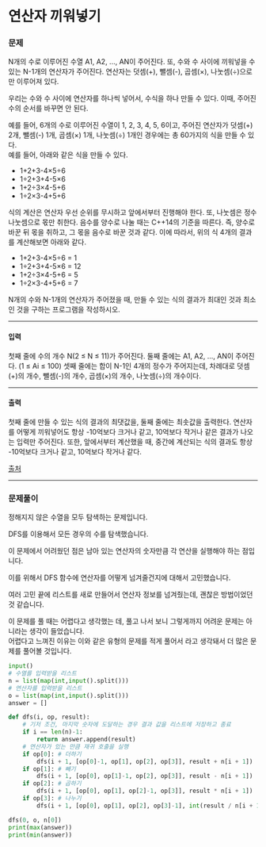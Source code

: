 # 연산자 끼워넣기

### 문제

N개의 수로 이루어진 수열 A1, A2, ..., AN이 주어진다. 또, 수와 수 사이에 끼워넣을 수 있는 N-1개의 연산자가 주어진다. 연산자는 덧셈(+), 뺄셈(-), 곱셈(×), 나눗셈(÷)으로만 이루어져 있다.

우리는 수와 수 사이에 연산자를 하나씩 넣어서, 수식을 하나 만들 수 있다. 이때, 주어진 수의 순서를 바꾸면 안 된다.

예를 들어, 6개의 수로 이루어진 수열이 1, 2, 3, 4, 5, 6이고, 주어진 연산자가 덧셈(+) 2개, 뺄셈(-) 1개, 곱셈(×) 1개, 나눗셈(÷) 1개인 경우에는 총 60가지의 식을 만들 수 있다.   
예를 들어, 아래와 같은 식을 만들 수 있다.

* 1+2+3-4×5÷6
* 1÷2+3+4-5×6
* 1+2÷3×4-5+6
* 1÷2×3-4+5+6

식의 계산은 연산자 우선 순위를 무시하고 앞에서부터 진행해야 한다. 또, 나눗셈은 정수 나눗셈으로 몫만 취한다. 음수를 양수로 나눌 때는 C++14의 기준을 따른다. 즉, 양수로 바꾼 뒤 몫을 취하고, 그 몫을 음수로 바꾼 것과 같다. 이에 따라서, 위의 식 4개의 결과를 계산해보면 아래와 같다.

* 1+2+3-4×5÷6 = 1
* 1÷2+3+4-5×6 = 12
* 1+2÷3×4-5+6 = 5
* 1÷2×3-4+5+6 = 7

N개의 수와 N-1개의 연산자가 주어졌을 때, 만들 수 있는 식의 결과가 최대인 것과 최소인 것을 구하는 프로그램을 작성하시오.

---

#### 입력

첫째 줄에 수의 개수 N(2 ≤ N ≤ 11)가 주어진다. 둘째 줄에는 A1, A2, ..., AN이 주어진다. (1 ≤ Ai ≤ 100) 셋째 줄에는 합이 N-1인 4개의 정수가 주어지는데, 차례대로 덧셈(+)의 개수, 뺄셈(-)의 개수, 곱셈(×)의 개수, 나눗셈(÷)의 개수이다. 

---

#### 출력

첫째 줄에 만들 수 있는 식의 결과의 최댓값을, 둘째 줄에는 최솟값을 출력한다. 연산자를 어떻게 끼워넣어도 항상 -10억보다 크거나 같고, 10억보다 작거나 같은 결과가 나오는 입력만 주어진다. 또한, 앞에서부터 계산했을 때, 중간에 계산되는 식의 결과도 항상 -10억보다 크거나 같고, 10억보다 작거나 같다.

[출처](https://www.acmicpc.net/problem/14888)

---

### 문제풀이

정해지지 않은 수열을 모두 탐색하는 문제입니다.   

DFS를 이용해서 모든 경우의 수를 탐색했습니다.   

이 문제에서 어려웠던 점은 남아 있는 연산자의 숫자만큼 각 연산을 실행해야 하는 점입니다.   

이를 위해서 DFS 함수에 연산자를 어떻게 넘겨줄건지에 대해서 고민했습니다.   

여러 고민 끝에 리스트를 새로 만들어서 연산자 정보를 넘겨줬는데, 괜찮은 방법이었던 것 같습니다.   

이 문제를 풀 때는 어렵다고 생각했는 데, 풀고 나서 보니 그렇게까지 어려운 문제는 아니라는 생각이 들었습니다.   
어렵다고 느껴진 이유는 이와 같은 유형의 문제를 적게 풀어서 라고 생각돼서 더 많은 문제를 풀어볼 것입니다.   

~~~python
input()
# 수열를 입력받을 리스트
n = list(map(int,input().split()))
# 연산자를 입력받을 리스트
o = list(map(int,input().split()))
answer = []

def dfs(i, op, result):
    # 기저 조건, 마지막 숫자에 도달하는 경우 결과 값을 리스트에 저장하고 종료
    if i == len(n)-1:
        return answer.append(result)
    # 연산자가 있는 만큼 재귀 호출을 실행
    if op[0]: # 더하기
        dfs(i + 1, [op[0]-1, op[1], op[2], op[3]], result + n[i + 1])
    if op[1]: # 빼기
        dfs(i + 1, [op[0], op[1]-1, op[2], op[3]], result - n[i + 1])
    if op[2]: # 곱하기
        dfs(i + 1, [op[0], op[1], op[2]-1, op[3]], result * n[i + 1])
    if op[3]: # 나누기
        dfs(i + 1, [op[0], op[1], op[2], op[3]-1], int(result / n[i + 1]))

dfs(0, o, n[0])
print(max(answer))
print(min(answer))
~~~
